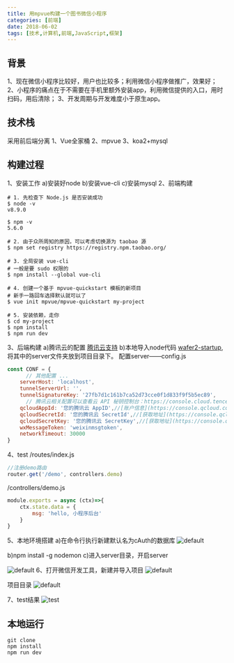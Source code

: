 ```yaml
---
title: 用mpvue构建一个图书微信小程序
categories: [前端]
date: 2018-06-02
tags: [技术,计算机,前端,JavaScript,框架]
---
```


## 背景

1、现在微信小程序比较好，用户也比较多；利用微信小程序做推广，效果好；
2、小程序的痛点在于不需要在手机里额外安装app，利用微信提供的入口，用时扫码，用后清除；
3、开发周期与开发难度小于原生app。

<!--more-->

## 技术栈
采用前后端分离
1、Vue全家桶
2、mpvue
3、koa2+mysql

## 构建过程
1、安装工作
a)安装好node
b)安装vue-cli
c)安装mysql
2、前端构建
```
# 1. 先检查下 Node.js 是否安装成功
$ node -v
v8.9.0

$ npm -v
5.6.0

# 2. 由于众所周知的原因，可以考虑切换源为 taobao 源
$ npm set registry https://registry.npm.taobao.org/

# 3. 全局安装 vue-cli
# 一般是要 sudo 权限的
$ npm install --global vue-cli

# 4. 创建一个基于 mpvue-quickstart 模板的新项目
# 新手一路回车选择默认就可以了
$ vue init mpvue/mpvue-quickstart my-project

# 5. 安装依赖，走你
$ cd my-project
$ npm install
$ npm run dev
```
3、后端构建
a)腾讯云的配置
[腾讯云支持](https://developers.weixin.qq.com/miniprogram/dev/qcloud/qcloud.html#%E4%BB%8B%E7%BB%8D)
b)本地导入node代码
[wafer2-startup](https://github.com/tencentyun/wafer2-startup),将其中的server文件夹放到项目目录下。
配置server——config.js
```javascript
const CONF = {
      // 其他配置 ...
    serverHost: 'localhost',
    tunnelServerUrl: '',
    tunnelSignatureKey: '27fb7d1c161b7ca52d73cce0f1d833f9f5b5ec89',
      // 腾讯云相关配置可以查看云 API 秘钥控制台：https://console.cloud.tencent.com/capi
    qcloudAppId: '您的腾讯云 AppID',//[账户信息](https://console.qcloud.com/developer)
    qcloudSecretId: '您的腾讯云 SecretId',//[获取地址](https://console.qcloud.com/cam/capi)
    qcloudSecretKey: '您的腾讯云 SecretKey',//[获取地址](https://console.qcloud.com/cam/capi)
    wxMessageToken: 'weixinmsgtoken',
    networkTimeout: 30000
}
```
4、test
/routes/index.js
```javascript
//注册demo路由
router.get('/demo', controllers.demo)
```
/controllers/demo.js
```javascript
module.exports = async (ctx)=>{
    ctx.state.data = {
        msg: 'hello, 小程序后台'
    }
}
```
5、本地环境搭建
a)在命令行执行新建默认名为cAuth的数据库
![default](https://user-images.githubusercontent.com/38183707/40872719-99552e8a-6685-11e8-8b5c-2b3289e91ad4.PNG)

b)npm install -g nodemon
c)进入server目录，开启server

![default](https://user-images.githubusercontent.com/38183707/40872721-a7a1d6dc-6685-11e8-9cb4-4e8ba323631c.PNG)
6、打开微信开发工具，新建并导入项目
![default](https://user-images.githubusercontent.com/38183707/41193459-82a8879a-6c3e-11e8-87d3-7813622757f2.PNG)

项目目录
![default](https://user-images.githubusercontent.com/38183707/41193469-b42201d4-6c3e-11e8-821b-1d9075dd9644.PNG)

7、test结果
![test](https://user-images.githubusercontent.com/38183707/41193471-b9732ba4-6c3e-11e8-8b52-e3404ebb6a28.PNG)

## 本地运行
````
git clone 
npm install
npm run dev
````